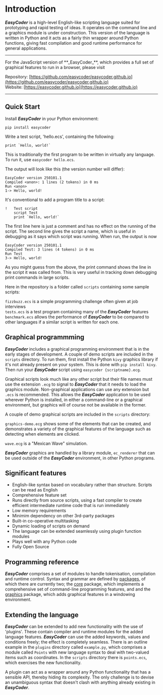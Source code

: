 # Introduction
**_EasyCoder_** is a high-level English-like scripting language suited for prototyping and rapid testing of ideas. It operates on the command line and a graphics module is under construction. This version of the language is written in Python and it acts as a fairly thin wrapper around Python functions, giving fast compilation and good runtime performance for general applications.
<hr>
For the JavaScript version of **_EasyCoder_**, which provides a full set of graphical features to run in a browser, please visit

Repository: [https://github.com/easycoder/easycoder.github.io](https://github.com/easycoder/easycoder.github.io)  
Website: [https://easycoder.github.io](https://easycoder.github.io)
<hr>

## Quick Start
Install **_EasyCoder_** in your Python environment:
```
pip install easycoder
```
Write a test script, 'hello.ecs', containing the following:
```
print `Hello, world!`
```
This is traditionally the first program to be written in virtually any language. To run it, use `easycoder hello.ecs`.

The output will look like this (the version number will differ):

```
EasyCoder version 250101.1
Compiled <anon>: 1 lines (2 tokens) in 0 ms
Run <anon>
1-> Hello, world!
```
It's conventional to add a program title to a script:

```
!   Test script
    script Test
    print `Hello, world!`
```
The first line here is just a comment and has no effect on the running of the script.   The second line gives the script a name, which is useful in debugging as it says which script was running. When run, the output is now

```
EasyCoder version 250101.1
Compiled Test: 3 lines (4 tokens) in 0 ms
Run Test
3-> Hello, world!
```
As you might guess from the above, the print command shows the line in the script it was called from. This is very useful in tracking down debugging print commands in large scripts.

Here in the repository is a folder called `scripts` containing some sample scripts:

`fizzbuzz.ecs` is a simple programming challenge often given at job interviews  
`tests.ecs` is a test program containing many of the **_EasyCoder_** features  
`benchmark.ecs` allows the performance of **_EasyCoder_** to be compared to other languages if a similar script is written for each one.

## Graphical programmming
**_EasyCoder_** includes a graphical programming environment that is in the early stages of development. A couple of demo scripts are included in the `scripts` directory. To run them, first install the Python `kivy` graphics library if it's not already present on your system. This is done with `pip install kivy`. Then run your **_EasyCoder_** script using `easycoder {scriptname}.ecg`.

Graphical scripts look much like any other script but their file names must use the extension `.ecg` to signal to **_EasyCoder_** that it needs to load the graphics module. Non-graphical applications can use any extension but `.ecs` is recommended. This allows the **_EasyCoder_** application to be used wherever Python is installed, in either a command-line or a graphical environment, but graphics will of course not be available in the former.

A couple of demo graphical scripts are included in the `scripts` directory:

`graphics-demo.ecg` shows some of the elements that can be created, and demonstrates a variety of the graphical features of the language such as detecting when elements are clicked.

`wave.ecg` is a "Mexican Wave" simulation.

**_EasyCoder_** graphics are handled by a library module, `ec_renderer` that can be used outside of the **_EasyCoder_** environment, in other Python programs.

## Significant features

 - English-like syntax based on vocabulary rather than structure. Scripts can be read as English
 - Comprehensive feature set
 - Runs directly from source scripts, using a fast compiler to create efficient intermediate runtime code that is run immediately
 - Low memory requirements
 - Minimim dependency on other 3rd-party packages
 - Built-in co-operative multitasking
 - Dynamic loading of scripts on demand
 - The language can be extended seamlessly using plugin function modules
 - Plays well with any Python code
 - Fully Open Source

## Programming reference

**_EasyCoder_** comprises a set of modules to handle tokenisation, compilation and runtime control. Syntax and grammar are defined by [packages](doc/README.md), of which there are currently two; the [core](doc/core/README.md) package, which implements a comprehensive set of command-line programming features, and and the [graphics](doc/graphics/README.md) package, which adds graphical features in a windowing environment.

## Extending the language

**_EasyCoder_** can be extended to add new functionality with the use of 'plugins'. These contain compiler and runtime modules for the added language features. **_EasyCoder_** can use the added keywords, values and conditions freely; the effect is completely seamless. There is an outline example in the `plugins` directory called `example.py`, which comprises a module called `Points` with new language syntax to deal with two-valued items such as coordinates. In the `scripts` directory there is `points.ecs`, which exercises the new functionality.

A plugin can act as a wrapper around any Python functionality that has a sensible API, thereby hiding its complexity. The only challenge is to devise an unambiguous syntax that doesn't clash with anything already existing in **_EasyCoder_**.
